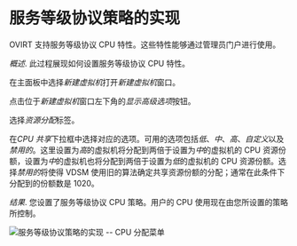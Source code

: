 # 服务等级协议策略的实现

OVIRT 支持服务等级协议 CPU 特性。这些特性能够通过管理员门户进行使用。

*概述*.
此过程展现如何设置服务等级协议 CPU 特性。

在主面板中选择*新建虚拟机*打开*新建虚拟机*窗口。

点击位于*新建虚拟机*窗口左下角的*显示高级选项*按钮。

选择*资源分配*标签。

在*CPU
共享*下拉框中选择对应的选项。可用的选项包括*低*、*中*、*高*、*自定义*以及*禁用的*。这里设置为*高*的虚拟机将分配到两倍于设置为*中*的虚拟机的
CPU 资源份额，设置为*中*的虚拟机也将分配到两倍于设置为*低*的虚拟机的 CPU
资源份额。选择*禁用的*将使得 VDSM
使用旧的算法确定共享资源份额的分配；通常在此条件下分配到的份额数是
1020。

*结果*.
您设置了服务等级协议 CPU 策略。用户的 CPU
使用现在由您所设置的策略所控制。

![服务等级协议策略的实现 -- CPU
分配菜单](../images/Quotas_and_Service_Level_Agreement_Policy-CPU_Allocation_Menu.png)

